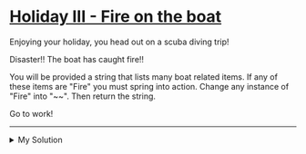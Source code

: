 # [Holiday III - Fire on the boat](https://www.codewars.com/kata/57e8fba2f11c647abc000944)

Enjoying your holiday, you head out on a scuba diving trip!

Disaster!! The boat has caught fire!!

You will be provided a string that lists many boat related items. If any of these items are "Fire" you must spring into
action. Change any instance of "Fire" into "~~". Then return the string.

Go to work!

---

<details><summary>My Solution</summary>

```js
function fireFight(s) {
  return s.replace(/Fire/g, '~~')
}
```

</details>
